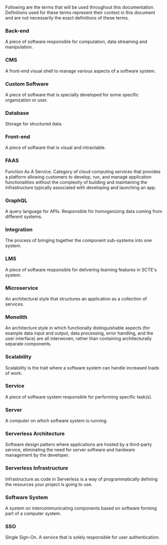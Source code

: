 Following are the terms that will be used throughout this documentation. Definitions used for these terms represent their context in this document and are not necessarily the exact definitions of these terms.

### Back-end
A piece of software responsible for computation, data streaming and manipulation.

### CMS
A front-end visual shell to manage various aspects of a software system.

### Custom Software
A piece of software that is specially developed for some specific organization or user.

### Database
Storage for structured data.

### Front-end
A piece of software that is visual and intractable.

### FAAS
Function As A Service. Category of cloud computing services that provides a platform allowing customers to develop, run, and manage application functionalities without the complexity of building and maintaining the infrastructure typically associated with developing and launching an app.

### GraphQL
A query language for APIs. Responsible for homogenizing data coming from different systems.

### Integration
The process of bringing together the component sub-systems into one system.

### LMS
A piece of software responsible for delivering learning features in SCTE's system.

### Microservice
An architectural style that structures an application as a collection of services.

### Monolith
An architecture style in which functionally distinguishable aspects (for example data input and output, data processing, error handling, and the user interface) are all interwoven, rather than containing architecturally separate components.

### Scalability
Scalability is the trait where a software system can handle increased loads of work.

### Service
A piece of software system responsible for performing specific task(s).

### Server
A computer on which software system is running.

### Serverless Architecture
Software design pattern where applications are hosted by a third-party service, eliminating the need for server software and hardware management by the developer.

### Serverless Infrastructure
Infrastructure as code in Serverless is a way of programmatically defining the resources your project is going to use.

### Software System
A system on intercommunicating components based on software forming part of a computer system.

### SSO
Single Sign-On. A service that is solely responsible for user authentication.
